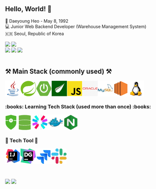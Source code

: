
<h2> Hello, World! 👐 </h2>
  🐣 Daeyoung Heo - May 8, 1992 <br> 
  💻 Junior Web Backend Developer (Warehouse Management System) <br>
  🇰🇷 Seoul, Republic of Korea <br>
<br>

<div>
  <a href="https://velog.io/@saruru"><img style="width:auto; height:28px;" src="https://img.shields.io/badge/Velog-20C997?logo=Velog&logoColor=white&link="https://velog.io/@saruru></a>
  <a href="https://www.linkedin.com/in/daeyoug-heo-336294265/"><img style="width:auto; height:28px;" src="https://img.shields.io/badge/LinkedIn-blue?logo=LinkedIn&logoColor=white&link="https://www.linkedin.com/in/daeyoug-heo-336294265"></a><br>
  <a href="mailto:glglzhzh22@gmail.com"><img style="width:auto; height:28px;" src="https://img.shields.io/badge/Gmail-d14836?logo=Gmail&logoColor=white&link="mailto:dydev92@gmail.com"></a>
  <a href="https://open.kakao.com/o/sHmgwxbe"><img style="width:auto; height:28px;" src="https://img.shields.io/badge/KakaoTalk-F7DF1E?logo=KakaoTalk&logoColor=white&link="https://open.kakao.com/o/sHmgwxbe"></a>
  <a href="https://www.instagram.com/heo__daeng/"><img style="width:auto; height:28px;" src="https://img.shields.io/badge/Instagram-E4405F?logo=Instagram&logoColor=white&link="https://www.instagram.com/heo__daeng/" ></a>
</div>
<br>
 
<h2>⚒️  Main Stack (commonly used) ⚒️</h2>
  <div width="100%">
    <img align="left" src="https://raw.githubusercontent.com/Saru-github/Saru-github/main/icons/java.png" alt="java" height="50px"/>
    <img align="left" src="https://raw.githubusercontent.com/Saru-github/Saru-github/main/icons/spring.png" alt="spring" height="50px"/>
    <img align="left" src="https://raw.githubusercontent.com/Saru-github/Saru-github/main/icons/spring-boot.png" alt="spring-boot" height="50px"/>
    <img align="left" src="https://raw.githubusercontent.com/Saru-github/Saru-github/main/icons/thymeleaf.png" alt="thymeleaf" height="50px"/>
    <img align="left" src="https://raw.githubusercontent.com/Saru-github/Saru-github/main/icons/javascript.png" alt="javascript" height="50px"/>
    <img align="left" src="https://raw.githubusercontent.com/Saru-github/Saru-github/main/icons/oracle.png" alt="mysql" height="50px"/>
    <img align="left" src="https://raw.githubusercontent.com/Saru-github/Saru-github/main/icons/mysql.png" alt="mysql" height="50px"/>
    <img align="left" src="https://raw.githubusercontent.com/Saru-github/Saru-github/main/icons/aws-ec2.png" alt="aws-ec2" height="50px"/>
    <img align="left" src="https://raw.githubusercontent.com/Saru-github/Saru-github/main/icons/linux.png" alt="linux" height="50px"/>
  </div>
<br>
<br>
<br>

<h3>:books: Learning Tech Stack (used more than once) :books:</h3>
  <div width="100%">
    <img align="left" src="https://raw.githubusercontent.com/Saru-github/Saru-github/main/icons/spring-security.png" alt="spring security" height="50px"/>
    <img align="left" src="https://raw.githubusercontent.com/Saru-github/Saru-github/main/icons/spring-data-jpa.png" alt="spring data jpa" height="50px"/>
    <img align="left" src="https://raw.githubusercontent.com/Saru-github/Saru-github/main/icons/jwt.png" alt="jwt" height="50px"/>
    <img align="left" src="https://raw.githubusercontent.com/Saru-github/Saru-github/main/icons/docker.png" alt="docker" height="50px"/>
    <img align="left" src="https://raw.githubusercontent.com/Saru-github/Saru-github/main/icons/nginx.png" alt="nginx" height="50px"/>
<!--     <img align="left" src="https://raw.githubusercontent.com/Saru-github/Saru-github/main/icons/kotlin.png" alt="kotlin" height="50px"/> -->
    
  </div>
<br>
<br>
<br>

<h3> 🔨 Tech Tool 🔨 </h3>
  <div width="100%">
    <img align="left" src="https://raw.githubusercontent.com/Saru-github/Saru-github/main/icons/intellij.png" alt="intellij" height="50px"/>
    <img align="left" src="https://raw.githubusercontent.com/Saru-github/Saru-github/main/icons/datagrip.png" alt="datagrip" height="50px"/>
    <img align="left" src="https://raw.githubusercontent.com/Saru-github/Saru-github/main/icons/jira.png" alt="jira" height="50px"/>
    <img align="left" src="https://raw.githubusercontent.com/Saru-github/Saru-github/main/icons/slack.png" alt="slack" height="50px"/>
  </div>
 <br>
 <br>
 <br>
 <br>
 <br>
<p align="left">
  <img style="height:170px;" src="https://github-readme-stats.vercel.app/api?username=saru-github&theme=dracula&layout=compact"/>
  <img style="height:170px;" src="https://github-readme-stats.vercel.app/api/top-langs/?username=saru-github&theme=dracula&layout=compact&langs_count=5&hide=html,css,scss,Jupyter%20Notebook"/>
</p>

<!-- <img style="width:auto; height:28px;" src="https://img.shields.io/badge/JAVA-007396?style=flat-square&logo=OpenJDK&logoColor=white">-->
<!-- <img style="width:auto; height:28px;" src="https://img.shields.io/badge/Spring-6DB33F?style=flat-square&logo=Spring&logoColor=white">-->
<!-- <img style="width:auto; height:28px;" src="https://img.shields.io/badge/SpringBoot-6DB33F?style=flat-square&logo=SpringBoot&logoColor=white">-->
<!-- <img style="width:auto; height:28px;" src="https://img.shields.io/badge/SpringSecurity-6DB33F?style=flat-square&logo=springsecurity&logoColor=white"> -->
<!-- <img style="width:auto; height:28px;" src="https://img.shields.io/badge/Thymeleaf-005F0F?style=flat-square&logo=thymeleaf&logoColor=white">-->

<!--<img style="width:auto; height:28px;" src="https://img.shields.io/badge/Apache Tomcat-F8DC75?style=flat-square&logo=Apache Tomcat&logoColor=black">-->
<!--<img style="width:auto; height:28px;" src="https://img.shields.io/badge/MySQL-4479A1?style=flat-square&logo=mysql&logoColor=white">-->
<!--<img style="width:auto; height:28px;" src="https://img.shields.io/badge/Oracle-F80000?style=flat-square&logo=oracle&logoColor=white">-->
<!--<img style="width:auto; height:28px;" src="https://img.shields.io/badge/JavaScript-F7DF1E?style=flat-square&logo=javascript&logoColor=white">-->
<!-- <img style="width:auto; height:28px;" src="https://img.shields.io/badge/Python-3776AB?style=flat-square&logo=Python&logoColor=white">-->
<!-- <img style="width:auto; height:28px;" src="https://img.shields.io/badge/Django-092E20?style=flat-square&logo=Django&logoColor=white"> -->
<!-- <img style="width:auto; height:28px;" src="https://img.shields.io/badge/Jupyter-F37626?style=flat-square&logo=Jupyter&logoColor=white"> -->
<!-- <img style="width:auto; height:28px;" src="https://img.shields.io/badge/Node.js-339933?style=flat-square&logo=nodedotjs&logoColor=white"> -->
<!-- <img style="width:auto; height:28px;" src="https://img.shields.io/badge/NestJs-E0234E?style=flat-square&logo=nestjs&logoColor=white"> -->
<!-- <img style="width:auto; height:28px;" src="https://img.shields.io/badge/TypeScript-3178C6?style=flat-square&logo=typescript&logoColor=white"> -->
<!-- <img style="width:auto; height:28px;" src="https://img.shields.io/badge/React-61DAFB?style=flat-square&logo=React&logoColor=white"> -->
<!-- <img style="width:auto; height:28px;" src="https://img.shields.io/badge/NGINX-009639?style=flat-square&logo=NGINX&logoColor=white"> -->
<!-- <img style="width:auto; height:28px;" src="https://img.shields.io/badge/Amazon AWS-232F3E?style=flat-square&logo=Amazon AWS&logoColor=white"> -->
<!-- <img style="width:auto; height:28px;" src="https://img.shields.io/badge/docker-2496ED?style=flat-square&logo=docker&logoColor=white"> -->
<!-- <img style="width:auto; height:28px;" src="https://img.shields.io/badge/Kubernetes-326CE5?style=flat-square&logo=Kubernetes&logoColor=white"> -->
<!-- <img style="width:auto; height:28px;" src="https://img.shields.io/badge/Redis-DC382D?style=flat-square&logo=Redis&logoColor=white"> -->
<!-- <Strong><h3>🔨Tech Tool🔨 </h3></Strong> -->
<!-- <img style="width:auto; height:28px;" src="https://img.shields.io/badge/Eclipse IDE-2C2255?style=flat-square&logo=Eclipse IDE&logoColor=white"> -->
<!-- <img style="width:auto; height:28px;" src="https://img.shields.io/badge/IntelliJ IDEA-000000?style=flat-square&logo=IntelliJ IDEA&logoColor=white"> -->
<!-- <img style="width:auto; height:28px;" src="https://img.shields.io/badge/WebStorm-000000?style=flat-square&logo=webstorm&logoColor=white"> -->
<!-- <img style="width:auto; height:28px;" src="https://img.shields.io/badge/DataGrip-000000?style=flat-square&logo=DataGrip&logoColor=white"> -->
<!-- <img style="width:auto; height:28px;" src="https://img.shields.io/badge/VSCode-007ACC?style=flat-square&logo=visualstudiocode&logoColor=white"> -->
<!-- <img style="width:auto; height:28px;" src="https://img.shields.io/badge/Git-F05032?style=flat-square&logo=Git&logoColor=white"> -->
<!-- <img style="width:auto; height:28px;" src="https://img.shields.io/badge/Subversion-809CC9?style=flat-square&logo=subversion&logoColor=white"> -->
<!-- <img style="width:auto; height:28px;" src="https://img.shields.io/badge/Jira-0052CC?style=flat-square&logo=Jira&logoColor=white"> -->
<!-- <img style="width:auto; height:28px;" src="https://img.shields.io/badge/Confluence-172B4D?style=flat-square&logo=confluence&logoColor=white"> -->
<!-- <img style="width:auto; height:28px;" src="https://img.shields.io/badge/Slack-4A154B?style=flat-square&logo=Slack&logoColor=white"> -->
<!-- <img style="width:auto; height:28px;" src="https://img.shields.io/badge/Figma-F24E1E?style=flat-square&logo=figma&logoColor=white"> -->
<!-- </div> -->
 
 


